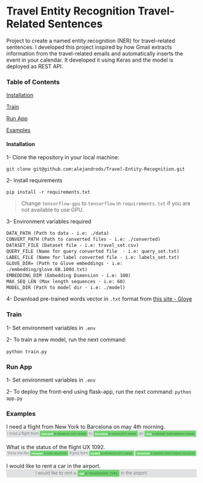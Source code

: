 # Travel Entity Recognition Travel-Related Sentences

Project to create a named entity recognition (NER) for travel-related sentences. 
I developed this project inspired by how Gmail extracts information from the 
travel-related emails and automatically inserts the event in your calendar. 
It developed it using Keras and the model is deployed as REST API.

### Table of Contents  

[Installation](#Installation) 

[Train](#Train)  

[Run App](#Deploy)  

[Examples](#Examples)  

<a name="Installation"></a>
#### Installation

1- Clone the repository in your local machine:
```
git clone git@github.com:alejandrods/Travel-Entity-Recognition.git
```

2- Install requirements
```
pip install -r requirements.txt
```

> Change `tensorflow-gpu` to `tensorflow` in `requirements.txt` if you are not available to use GPU.

3- Environment variables required

```
DATA_PATH (Path to data - i.e: ./data)
CONVERT_PATH (Path to converted files - i.e: ./converted)
DATASET_FILE (Dataset file - i.e: travel_set.csv)
QUERY_FILE (Name for query converted file  - i.e: query_set.txt)
LABEL_FILE (Name for label converted file - i.e: labels_set.txt)
GLOVE_DIR= (Path to Glove embeddings - i.e: ./embedding/glove.6B.100d.txt)
EMBEDDING_DIM (Embedding Dimension - i.e: 100)
MAX_SEQ_LEN (Max length sequences - i.e: 60)
MODEL_DIR (Path to model dir - i.e: ./model)
```

4- Download pre-trained words vector in `.txt` format from [this site - Glove](https://nlp.stanford.edu/projects/glove/)

<a name="Train"></a>
### Train

1- Set environment variables in `.env`

2- To train a new model, run the next command:

`python train.py`

<a name="Deploy"></a>
### Run App

1- Set environment variables in `.env`

2- To deploy the front-end using flask-app, run the next command:
`python app.py`

<a name="Examples"></a>
### Examples
I need a flight from New York to Barcelona on may 4th morning.
![](./images/example1.PNG)

What is the status of the flight UX 1092.
![](./images/example2.PNG)

I would like to rent a car in the airport.
![](./images/example3.PNG)